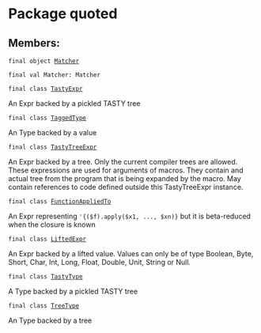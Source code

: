 # Package quoted
## Members:
<pre><code class="language-scala" >final object <a href="./Matcher$.md">Matcher</a></pre></code>
<pre><code class="language-scala" >final val Matcher: Matcher</pre></code>

<pre><code class="language-scala" >final class <a href="./TastyExpr.md">TastyExpr</a></pre></code>
An Expr backed by a pickled TASTY tree

<pre><code class="language-scala" >final class <a href="./TaggedType.md">TaggedType</a></pre></code>
An Type backed by a value

<pre><code class="language-scala" >final class <a href="./TastyTreeExpr.md">TastyTreeExpr</a></pre></code>
An Expr backed by a tree. Only the current compiler trees are allowed.
These expressions are used for arguments of macros. They contain and actual tree
from the program that is being expanded by the macro.
May contain references to code defined outside this TastyTreeExpr instance.

<pre><code class="language-scala" >final class <a href="./FunctionAppliedTo.md">FunctionAppliedTo</a></pre></code>
An Expr representing `'{($f).apply($x1, ..., $xn)}` but it is beta-reduced when the closure is known

<pre><code class="language-scala" >final class <a href="./LiftedExpr.md">LiftedExpr</a></pre></code>
An Expr backed by a lifted value.
Values can only be of type Boolean, Byte, Short, Char, Int, Long, Float, Double, Unit, String or Null.

<pre><code class="language-scala" >final class <a href="./TastyType.md">TastyType</a></pre></code>
A Type backed by a pickled TASTY tree

<pre><code class="language-scala" >final class <a href="./TreeType.md">TreeType</a></pre></code>
An Type backed by a tree

